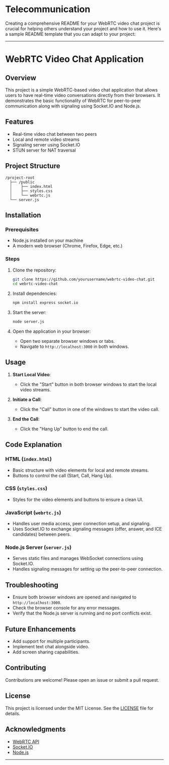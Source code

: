 # Telecommunication
Creating a comprehensive README for your WebRTC video chat project is crucial for helping others understand your project and how to use it. Here's a sample README template that you can adapt to your project:

---

# WebRTC Video Chat Application

## Overview

This project is a simple WebRTC-based video chat application that allows users to have real-time video conversations directly from their browsers. It demonstrates the basic functionality of WebRTC for peer-to-peer communication along with signaling using Socket.IO and Node.js.

## Features

- Real-time video chat between two peers
- Local and remote video streams
- Signaling server using Socket.IO
- STUN server for NAT traversal

## Project Structure

```
/project-root
  ├── /public
  │    ├── index.html
  │    ├── styles.css
  │    └── webrtc.js
  └── server.js
```

## Installation

### Prerequisites

- Node.js installed on your machine
- A modern web browser (Chrome, Firefox, Edge, etc.)

### Steps

1. Clone the repository:
   ```sh
   git clone https://github.com/yourusername/webrtc-video-chat.git
   cd webrtc-video-chat
   ```

2. Install dependencies:
   ```sh
   npm install express socket.io
   ```

3. Start the server:
   ```sh
   node server.js
   ```

4. Open the application in your browser:
   - Open two separate browser windows or tabs.
   - Navigate to `http://localhost:3000` in both windows.

## Usage

1. **Start Local Video**:
   - Click the "Start" button in both browser windows to start the local video streams.

2. **Initiate a Call**:
   - Click the "Call" button in one of the windows to start the video call.

3. **End the Call**:
   - Click the "Hang Up" button to end the call.

## Code Explanation

### HTML (`index.html`)

- Basic structure with video elements for local and remote streams.
- Buttons to control the call (Start, Call, Hang Up).

### CSS (`styles.css`)

- Styles for the video elements and buttons to ensure a clean UI.

### JavaScript (`webrtc.js`)

- Handles user media access, peer connection setup, and signaling.
- Uses Socket.IO to exchange signaling messages (offer, answer, and ICE candidates) between peers.

### Node.js Server (`server.js`)

- Serves static files and manages WebSocket connections using Socket.IO.
- Handles signaling messages for setting up the peer-to-peer connection.

## Troubleshooting

- Ensure both browser windows are opened and navigated to `http://localhost:3000`.
- Check the browser console for any error messages.
- Verify that the Node.js server is running and no port conflicts exist.

## Future Enhancements

- Add support for multiple participants.
- Implement text chat alongside video.
- Add screen sharing capabilities.

## Contributing

Contributions are welcome! Please open an issue or submit a pull request.

## License

This project is licensed under the MIT License. See the [LICENSE](LICENSE) file for details.

## Acknowledgments

- [WebRTC API](https://webrtc.org/)
- [Socket.IO](https://socket.io/)
- [Node.js](https://nodejs.org/)

---
